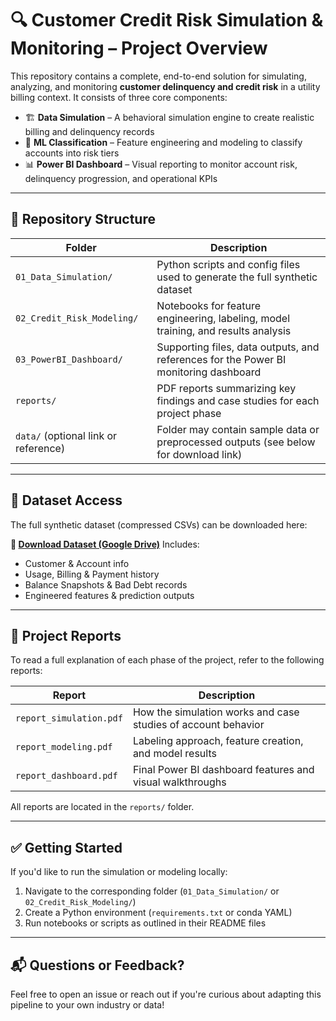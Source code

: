 # 🔍 Customer Credit Risk Simulation & Monitoring – Project Overview

This repository contains a complete, end-to-end solution for simulating, analyzing, and monitoring **customer delinquency and credit risk** in a utility billing context. It consists of three core components:

* 🏗 **Data Simulation** – A behavioral simulation engine to create realistic billing and delinquency records
* 🧠 **ML Classification** – Feature engineering and modeling to classify accounts into risk tiers
* 📊 **Power BI Dashboard** – Visual reporting to monitor account risk, delinquency progression, and operational KPIs

---

## 📁 Repository Structure

| Folder                               | Description                                                                          |
| ------------------------------------ | ------------------------------------------------------------------------------------ |
| `01_Data_Simulation/`                | Python scripts and config files used to generate the full synthetic dataset          |
| `02_Credit_Risk_Modeling/`           | Notebooks for feature engineering, labeling, model training, and results analysis    |
| `03_PowerBI_Dashboard/`              | Supporting files, data outputs, and references for the Power BI monitoring dashboard |
| `reports/`                           | PDF reports summarizing key findings and case studies for each project phase         |
| `data/` (optional link or reference) | Folder may contain sample data or preprocessed outputs (see below for download link) |

---

## 📂 Dataset Access

The full synthetic dataset (compressed CSVs) can be downloaded here:

**🔗 [Download Dataset (Google Drive)](https://your-link-to-dataset.com)**
Includes:

* Customer & Account info
* Usage, Billing & Payment history
* Balance Snapshots & Bad Debt records
* Engineered features & prediction outputs

---

## 📄 Project Reports

To read a full explanation of each phase of the project, refer to the following reports:

| Report                  | Description                                                   |
| ----------------------- | ------------------------------------------------------------- |
| `report_simulation.pdf` | How the simulation works and case studies of account behavior |
| `report_modeling.pdf`   | Labeling approach, feature creation, and model results        |
| `report_dashboard.pdf`  | Final Power BI dashboard features and visual walkthroughs     |

All reports are located in the `reports/` folder.

---

## ✅ Getting Started

If you'd like to run the simulation or modeling locally:

1. Navigate to the corresponding folder (`01_Data_Simulation/` or `02_Credit_Risk_Modeling/`)
2. Create a Python environment (`requirements.txt` or conda YAML)
3. Run notebooks or scripts as outlined in their README files

---

## 📬 Questions or Feedback?

Feel free to open an issue or reach out if you're curious about adapting this pipeline to your own industry or data!


